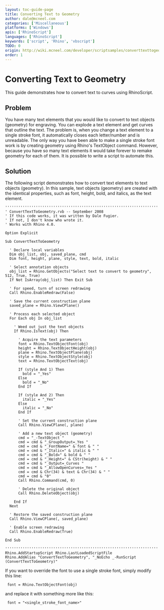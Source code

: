 ```yaml
---
layout: toc-guide-page
title: Converting Text to Geometry
author: dale@mcneel.com
categories: ['Miscellaneous']
platforms: ['Windows']
apis: ['RhinoScript']
languages: ['RhinoScript']
keywords: ['script', 'Rhino', 'vbscript']
TODO: 0
origin: http://wiki.mcneel.com/developer/scriptsamples/converttexttogeometry
order: 1
---
```


# Converting Text to Geometry

 This guide demonstrates how to convert text to curves using RhinoScript.

## Problem

You have many text elements that you would like to convert to text objects (geometry) for engraving.  You can explode a text element and get curves that outline the text.  The problem is, when you change a text element to a single stroke font, it automatically closes each letter/number and is unreadable.  The only way you have been able to make a single stroke font work is by creating geometry using Rhino's TextObject command.  However, because you have so many text elements it would take forever to remake geometry for each of them.  It is possible to write a script to automate this.

## Solution

The following script demonstrates how to convert text elements to text objects (geometry).  In this sample, text objects (geometry) are created with the identical properties, such as font, height, bold, and italics, as the text element.  

```vbnet
'''''''''''''''''''''''''''''''''''''''''''''''''''''''''''''''''''''''''''''
' ConvertTextToGeometry.rvb -- September 2008
' If this code works, it was written by Dale Fugier.
' If not, I don't know who wrote it.
' Works with Rhino 4.0.

Option Explicit

Sub ConvertTextToGeometry

  ' Declare local variables
  Dim obj_list, obj, saved_plane, cmd
  Dim font, height, plane, style, text, bold, italic

  ' Select annotation objects
  obj_list = Rhino.GetObjects("Select text to convert to geometry", 512, True, True)
  If Not IsArray(obj_list) Then Exit Sub

  ' For speed, turn of screen redrawing
  Call Rhino.EnableRedraw(False)

  ' Save the current construction plane
  saved_plane = Rhino.ViewCPlane()

  ' Process each selected object
  For Each obj In obj_list

    ' Weed out just the text objects
    If Rhino.IsText(obj) Then

      ' Acquire the text parameters
      font = Rhino.TextObjectFont(obj)
      height = Rhino.TextObjectHeight(obj)
      plane = Rhino.TextObjectPlane(obj)
      style = Rhino.TextObjectStyle(obj)
      text = Rhino.TextObjectText(obj)

      If (style And 1) Then
        bold = "_Yes"
      Else
        bold = "_No"
      End If

      If (style And 2) Then
        italic = "_Yes"
      Else
        italic = "_No"
      End If

      ' Set the current construction plane
      Call Rhino.ViewCPlane(, plane)

      ' Add a new text object (geometry)
      cmd = "_-TextObject "
      cmd = cmd & "_GroupOutput=_Yes "
      cmd = cmd & "_FontName=" & font & " "
      cmd = cmd & "_Italic=" & italic & " "
      cmd = cmd & "_Bold=" & bold & " "
      cmd = cmd & "_Height=" & CStr(height) & " "
      cmd = cmd & "_Output=_Curves "
      cmd = cmd & "_AllowOpenCurves=_Yes "
      cmd = cmd & Chr(34) & text & Chr(34) & " "
      cmd = cmd & "0"
      Call Rhino.Command(cmd, 0)

      ' Delete the original object
      Call Rhino.DeleteObject(obj)

    End If
  Next

  ' Restore the saved construction plane      
  Call Rhino.ViewCPlane(, saved_plane)

  ' Enable screen redrawing
  Call Rhino.EnableRedraw(True)

End Sub

'''''''''''''''''''''''''''''''''''''''''''''''''''''''''''''''''''''''''''''
Rhino.AddStartupScript Rhino.LastLoadedScriptFile
Rhino.AddAlias "ConvertTextToGeometry", "_NoEcho _-RunScript (ConvertTextToGeometry)"
```

If you want to override the font to use a single stroke font, simply modify this line:

```vbnet
 font = Rhino.TextObjectFont(obj)
```

and replace it with something more like this:

```vbnet
 font = "<single_stroke_font_name>"
```
